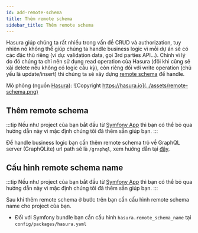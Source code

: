 ```yaml
---
id: add-remote-schema
title: Thêm remote schema
sidebar_title: Thêm remote schema
---
```


Hasura giúp chúng ta rất nhiều trong vấn đề CRUD và authorization, tuy nhiên nó không thể giúp chúng ta handle business
logic vì mỗi dự án sẽ có các đặc thù riêng (ví dụ: validation data, gọi 3rd parties API...). 
Chính vì lý do đó chúng ta chỉ nên sử dụng read operation của Hasura (đôi khi cũng sẽ xài delete nếu không có logic cầu kỳ), 
còn riêng đối với write operation (chủ yếu là update/insert) thì chúng ta sẽ xây dựng [remote schema](https://hasura.io/docs/latest/graphql/core/remote-schemas/index.html) để handle.

Mô phỏng (nguồn [Hasura](https://hasura.io)):
![Copyright https://hasura.io](../assets/remote-schema.png)

## Thêm remote schema

:::tip
Nếu như project của bạn bắt đầu từ [Symfony App](../02-installation/03-symfony-app.md) thì bạn có thể bỏ qua hướng dẫn này vì mặc định
chúng tôi đã thêm sẵn giúp bạn.
:::

Để handle business logic bạn cần thêm remote schema trỏ về GraphQL server (GraphQLite) url path sẽ là `/graphql`,
xem hướng dẫn tại [đây](https://hasura.io/docs/latest/graphql/core/remote-schemas/adding-schema.html).

## Cấu hình remote schema name

:::tip
Nếu như project của bạn bắt đầu từ [Symfony App](../02-installation/03-symfony-app.md) thì bạn có thể bỏ qua hướng dẫn này vì mặc định
chúng tôi đã thêm sẵn giúp bạn.
:::

Sau khi thêm remote schema ở bước trên bạn cần cấu hình remote schema name cho project của bạn.

+ Đối với Symfony bundle bạn cần cấu hình `hasura.remote_schema_name` tại `config/packages/hasura.yaml`